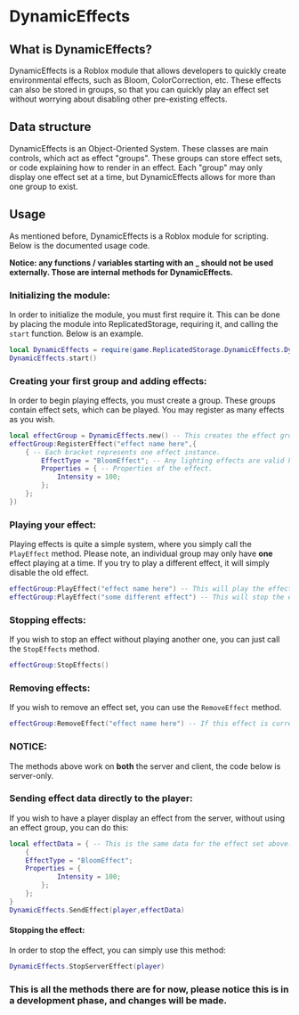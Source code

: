 # DynamicEffects

## What is DynamicEffects?
DynamicEffects is a Roblox module that allows developers to quickly create environmental effects, such as Bloom, ColorCorrection, etc.  These effects can also be stored in groups, so that you can quickly play an effect set without worrying about disabling other pre-existing effects.

## Data structure
DynamicEffects is an Object-Oriented System.  These classes are main controls, which act as effect "groups".  These groups can store effect sets, or code explaining how to render in an effect.  Each "group" may only display one effect set at a time, but DynamicEffects allows for more than one group to exist.

## Usage
As mentioned before, DynamicEffects is a Roblox module for scripting.  Below is the documented usage code.

**Notice: any functions / variables starting with an _ should not be used externally.  Those are internal methods for DynamicEffects.**

### Initializing the module:
In order to initialize the module, you must first require it.  This can be done by placing the module into ReplicatedStorage, requiring it, and calling the `start` function.  Below is an example.
```lua
local DynamicEffects = require(game.ReplicatedStorage.DynamicEffects.DynamicEffects)
DynamicEffects.start()
```
### Creating your first group and adding effects:
In order to begin playing effects, you must create a group.  These groups contain effect sets, which can be played.  You may register as many effects as you wish.
```lua
local effectGroup = DynamicEffects.new() -- This creates the effect group.
effectGroup:RegisterEffect("effect name here",{
	{ -- Each bracket represents one effect instance.
		EffectType = "BloomEffect"; -- Any lighting effects are valid here.
		Properties = { -- Properties of the effect.
			Intensity = 100;
		};
	};
})
```

### Playing your effect:
Playing effects is quite a simple system, where you simply call the `PlayEffect` method.  Please note, an individual group may only have **one** effect playing at a time.  If you try to play a different effect, it will simply disable the old effect.
```lua
effectGroup:PlayEffect("effect name here") -- This will play the effect group defined above.
effectGroup:PlayEffect("some different effect") -- This will stop the effect that is playing above, then play this effect.
```
### Stopping effects:
If you wish to stop an effect without playing another one, you can just call the `StopEffects` method.
```lua
effectGroup:StopEffects()
```
### Removing effects:
If you wish to remove an effect set, you can use the `RemoveEffect` method.
```lua
effectGroup:RemoveEffect("effect name here") -- If this effect is currently running, it will be stopped.
```

### NOTICE:
The methods above work on **both** the server and client, the code below is server-only.

### Sending effect data directly to the player:
If you wish to have a player display an effect from the server, without using an effect group, you can do this:
```lua
local effectData = { -- This is the same data for the effect set above.
	{
	EffectType = "BloomEffect";
	Properties = {
			Intensity = 100;
		};
	};
}
DynamicEffects.SendEffect(player,effectData)
```

#### Stopping the effect:
In order to stop the effect, you can simply use this method:
```lua
DynamicEffects.StopServerEffect(player)
```

### This is all the methods there are for now, please notice this is in a development phase, and changes will be made.
